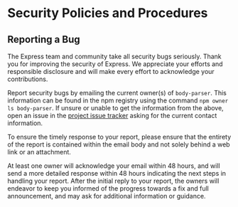 # Security Policies and Procedures

## Reporting a Bug

The Express team and community take all security bugs seriously. Thank you for improving the security of Express. We
appreciate your efforts and responsible disclosure and will make every effort to acknowledge your contributions.

Report security bugs by emailing the current owner(s) of `body-parser`. This information can be found in the npm
registry using the command
`npm owner ls body-parser`. If unsure or unable to get the information from the above, open an issue in
the [project issue tracker](https://github.com/expressjs/body-parser/issues)
asking for the current contact information.

To ensure the timely response to your report, please ensure that the entirety of the report is contained within the
email body and not solely behind a web link or an attachment.

At least one owner will acknowledge your email within 48 hours, and will send a more detailed response within 48 hours
indicating the next steps in handling your report. After the initial reply to your report, the owners will endeavor to
keep you informed of the progress towards a fix and full announcement, and may ask for additional information or
guidance.
